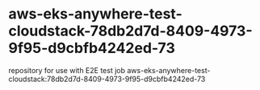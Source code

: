 # aws-eks-anywhere-test-cloudstack-78db2d7d-8409-4973-9f95-d9cbfb4242ed-73
repository for use with E2E test job aws-eks-anywhere-test-cloudstack:78db2d7d-8409-4973-9f95-d9cbfb4242ed-73

